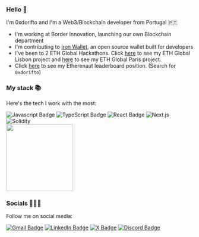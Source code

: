 ### Hello 👋

I'm 0xdorifto and I'm a Web3/Blockchain developer from Portugal 🇵🇹

- I'm working at Border Innovation, launching our own Blockchain department
- I'm contributing to [Iron Wallet](https://github.com/iron-wallet/iron), an open source wallet built for developers
- I've been to 2 ETH Global Hackathons. Click [here](https://ethglobal.com/showcase/peermatch-6ywi8) to see my ETH Global Lisbon project and [here](https://ethglobal.com/showcase/chitchatchain-j1vx0) to see my ETH Global Paris project.
- Click [here](https://ethernaut.openzeppelin.com/leaderboard/) to see my Etherenaut leaderboard position. (Search for `0xdorifto`)

### My stack 📚

Here's the tech I work with the most:

<div id="stack">
  <img src="https://img.shields.io/badge/JavaScript-F7DF1E?style=for-the-badge&logo=javascript&logoColor=black" alt="Javascript Badge"/>
  <img src="https://img.shields.io/badge/TypeScript-007ACC?style=for-the-badge&logo=typescript&logoColor=white" alt="TypeScript Badge"/>
  <img src="https://img.shields.io/badge/React-20232A?style=for-the-badge&logo=react&logoColor=61DAFB" alt="React Badge"/>
  <img src="https://img.shields.io/badge/Next.js-20232A?style=for-the-badge&logo=next.js&logoColor=white" alt="Next.js"/>
  <img src="https://img.shields.io/badge/Solidity-2B247C?style=for-the-badge&logo=solidity&logoColor=white" alt="Solidity"/>
</div>

<div>
  <img height="180em" src="https://github-readme-stats.vercel.app/api/top-langs/?username=0xdorifto&layout=compact&langs_count=6"/>
</div>

### Socials 🙋🏼‍♂️

Follow me on social media:

<div id="socials">
  <a href="mailto:gastaosousafaria@gmail.com" target="_blank"><img src="https://img.shields.io/badge/Gmail-D14836?style=for-the-badge&logo=gmail&logoColor=white" alt="Gmail Badge" target="_blank"/></a>
  <a href="https://www.linkedin.com/in/gastaosf/" target="_blank"><img src="https://img.shields.io/badge/LinkedIn-blue?style=for-the-badge&logo=linkedin&logoColor=white" alt="LinkedIn Badge" target="_blank"/></a>
  <a href="https://x.com/0xdorifto" target="_blank"><img src="https://img.shields.io/badge/X-black?style=for-the-badge&logo=x&logoColor=white" alt="X Badge" target="_blank"/></a>
  <a href="https://discord.com/users/373964924134883339" target="_blank"><img src="https://img.shields.io/badge/Discord-7289DA?style=for-the-badge&logo=discord&logoColor=white" alt="Discord Badge" target="_blank"/></a>
</div>
